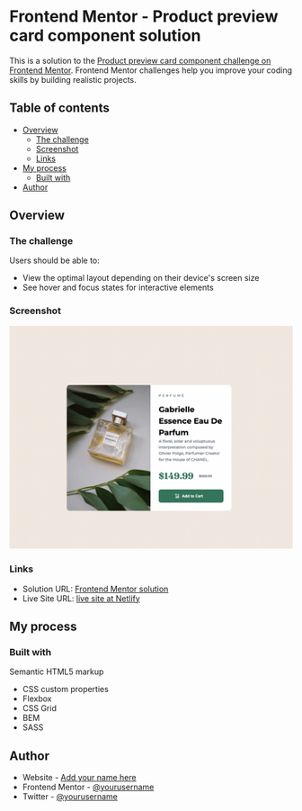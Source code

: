 # Frontend Mentor - Product preview card component solution

This is a solution to the [Product preview card component challenge on Frontend Mentor](https://www.frontendmentor.io/challenges/product-preview-card-component-GO7UmttRfa). Frontend Mentor challenges help you improve your coding skills by building realistic projects.

## Table of contents

- [Overview](#overview)
  - [The challenge](#the-challenge)
  - [Screenshot](#screenshot)
  - [Links](#links)
- [My process](#my-process)
  - [Built with](#built-with)
- [Author](#author)

## Overview

### The challenge

Users should be able to:

- View the optimal layout depending on their device's screen size
- See hover and focus states for interactive elements

### Screenshot

![Desktop Screnshot](./screenshots/desktop-screenshot.png)

### Links

- Solution URL: [Frontend Mentor solution](https://www.frontendmentor.io/solutions/product-preview-card-Vcj2pR-roH)
- Live Site URL: [live site at Netlify](https://product-preview-card-eec66b.netlify.app/)

## My process

### Built with

Semantic HTML5 markup

- CSS custom properties
- Flexbox
- CSS Grid
- BEM
- SASS

## Author

- Website - [Add your name here](https://www.your-site.com)
- Frontend Mentor - [@yourusername](https://www.frontendmentor.io/profile/yourusername)
- Twitter - [@yourusername](https://www.twitter.com/yourusername)

